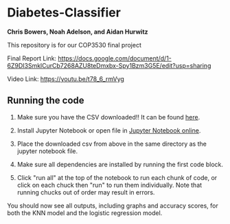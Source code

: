 # Diabetes-Classifier
**Chris Bowers, Noah Adelson, and Aidan Hurwitz**

This repository is for our COP3530 final project

Final Report Link: https://docs.google.com/document/d/1-6Z9DI3SmklCurCb7268AZU8teDmxbx-Spy1Bzm3G5E/edit?usp=sharing

Video Link: https://youtu.be/t78_6_rmVyg

## Running the code

1. Make sure you have the CSV downloaded!!
It can be found [here](https://www.kaggle.com/datasets/ziya07/diabetes-clinical-dataset100k-rows?resource=download).

2. Install Jupyter Notebook or open file in [Jupyter Notebook online](https://jupyter.org/try-jupyter/notebooks/?path=notebooks/Intro.ipynb).

3. Place the downloaded csv from above in the same directory as the jupyter notebook file.

4. Make sure all dependencies are installed by running the first code block.

5. Click "run all" at the top of the notebook to run each chunk of code, or click on each chuck then "run" to run them individually. Note that running chucks out of order may result in errors.

You should now see all outputs, including graphs and accuracy scores, for both the KNN model and the logistic regression model.